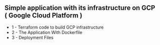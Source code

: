 ## Simple application with its infrastructure on GCP ( Google Cloud Platform )
* 1 - Terraform code to build GCP infrastructure 
* 2 - The Application With Dockerfile
* 3 - Deployment Files

